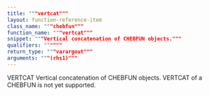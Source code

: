 ```yaml
---
title: """vertcat"""
layout: function-reference-item
class_name: """chebfun"""
function_name: """vertcat"""
snippet: """Vertical concatenation of CHEBFUN objects."""
qualifiers: """"""
return_type: """varargout"""
arguments: """(rhs1)"""
---
```


 VERTCAT   Vertical concatenation of CHEBFUN objects.
    VERTCAT of a CHEBFUN is not yet supported.
